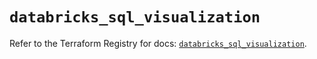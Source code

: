 # `databricks_sql_visualization`

Refer to the Terraform Registry for docs: [`databricks_sql_visualization`](https://registry.terraform.io/providers/databricks/databricks/1.69.0/docs/resources/sql_visualization).
